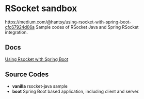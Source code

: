 # RSocket sandbox
https://medium.com/@hantsy/using-rsocket-with-spring-boot-cfc67924d06a
Sample codes of RSocket Java  and Spring RSocket integration.

## Docs

[Using Rsocket with Spring Boot](https://medium.com/@hantsy/using-rsocket-with-spring-boot-cfc67924d06a)

## Source Codes

* **vanilla**  rsocket-java sample
* **boot** Spring Boot based application, including client and server.

  





